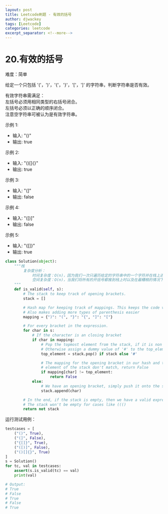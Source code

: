 ```yaml
---
layout: post
title: Leetcode刷题 - 有效的括号
author: djwackey
tags: [Leetcode]
categories: leetcode
excerpt_separator: <!--more-->
---
```


# 20.有效的括号

难度：简单

给定一个只包括 '('，')'，'{'，'}'，'['，']' 的字符串，判断字符串是否有效。

有效字符串需满足：<br>
左括号必须用相同类型的右括号闭合。<br>
左括号必须以正确的顺序闭合。<br>
注意空字符串可被认为是有效字符串。<br>
<!--more-->

示例 1:

   - 输入: "()"
   - 输出: true

示例 2:

   - 输入: "()[]{}"
   - 输出: true

示例 3:

   - 输入: "(]"
   - 输出: false

示例 4:

   - 输入: "([)]"
   - 输出: false

示例 5:

   - 输入: "{[]}"
   - 输出: true

```python
class Solution(object):
    """栈
        复杂度分析：
            时间复杂度：O(n)，因为我们一次只遍历给定的字符串中的一个字符并在栈上进行 O(1) 的推入和弹出操作。
            空间复杂度：O(n)，当我们将所有的开括号都推到栈上时以及在最糟糕的情况下，我们最终要把所有括号推到栈上。例如 ((((((((((。
    """
    def is_valid(self, s):
        # The stack to keep track of opening brackets.
        stack = []

        # Hash map for keeping track of mappings. This keeps the code very clean.
        # Also makes adding more types of parenthesis easier
        mapping = {")": "(", "}": "{", "]": "["}

        # For every bracket in the expression.
        for char in s:
            # If the character is an closing bracket
            if char in mapping:
                # Pop the topmost element from the stack, if it is non empty
                # Otherwise assign a dummy value of '#' to the top_element variable
                top_element = stack.pop() if stack else '#'

                # The mapping for the opening bracket in our hash and the top
                # element of the stack don't match, return False
                if mapping[char] != top_element:
                    return False
            else:
                # We have an opening bracket, simply push it onto the stack.
                stack.append(char)

        # In the end, if the stack is empty, then we have a valid expression.
        # The stack won't be empty for cases like ((()
        return not stack
```

运行测试用例：

```python
testcases = [
    ("()", True),
    ("(]", False),
    ("{[]}", True),
    ("([)]", False),
    ("()[]{}", True)
]
s = Solution()
for tc, val in testcases:
    assert(s.is_valid(tc) == val)
    print(val)

# Output:
# True
# False
# True
# False
# True
```
